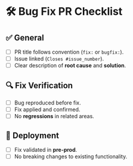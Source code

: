 # 🛠 Bug Fix PR Checklist

## ✅ General
- [ ] PR title follows convention (`fix:` or `bugfix:`).
- [ ] Issue linked (`Closes #issue_number`).
- [ ] Clear description of **root cause** and **solution**.

## 🔍 Fix Verification
- [ ] Bug reproduced before fix.
- [ ] Fix applied and confirmed.
- [ ] No **regressions** in related areas.

## 🚀 Deployment
- [ ] Fix validated in **pre-prod**.
- [ ] No breaking changes to existing functionality.
